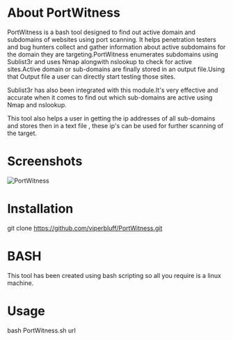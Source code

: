 # About PortWitness

PortWitness is a bash tool designed to find out active domain and subdomains of websites using port scanning. It helps penetration testers and bug hunters collect and gather information about active subdomains for the domain they are targeting.PortWitness enumerates subdomains using Sublist3r and uses Nmap alongwith nslookup to check for active sites.Active domain or sub-domains are finally stored in an output file.Using that Output file a user can directly start testing those sites.

Sublist3r has also been integrated with this module.It's very effective and accurate when it comes to find out which sub-domains are active using Nmap and nslookup.

This tool also helps a user in getting the ip addresses of all sub-domains and stores then in a text file , these ip's can be used for further scanning of the target. 

# Screenshots 

![PortWitness](https://raw.github.com/viperbluff/PortWitness/master/screenshots/PortWitness.png)

# Installation 

git clone https://github.com/viperbluff/PortWitness.git

# BASH

This tool has been created using bash scripting so all you require is a linux machine. 

# Usage 

bash PortWitness.sh url

